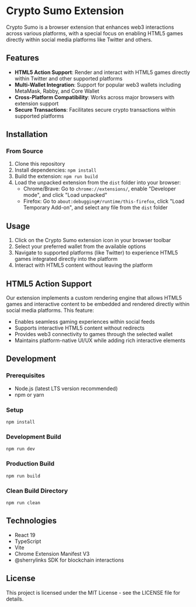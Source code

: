 # Crypto Sumo Extension

Crypto Sumo is a browser extension that enhances web3 interactions across various platforms, with a special focus on enabling HTML5 games directly within social media platforms like Twitter and others.

## Features

- **HTML5 Action Support**: Render and interact with HTML5 games directly within Twitter and other supported platforms
- **Multi-Wallet Integration**: Support for popular web3 wallets including MetaMask, Rabby, and Core Wallet
- **Cross-Platform Compatibility**: Works across major browsers with extension support
- **Secure Transactions**: Facilitates secure crypto transactions within supported platforms

## Installation

### From Source
1. Clone this repository
2. Install dependencies: `npm install`
3. Build the extension: `npm run build`
4. Load the unpacked extension from the `dist` folder into your browser:
   - Chrome/Brave: Go to `chrome://extensions/`, enable "Developer mode", and click "Load unpacked"
   - Firefox: Go to `about:debugging#/runtime/this-firefox`, click "Load Temporary Add-on", and select any file from the `dist` folder

## Usage

1. Click on the Crypto Sumo extension icon in your browser toolbar
2. Select your preferred wallet from the available options
3. Navigate to supported platforms (like Twitter) to experience HTML5 games integrated directly into the platform
4. Interact with HTML5 content without leaving the platform

## HTML5 Action Support

Our extension implements a custom rendering engine that allows HTML5 games and interactive content to be embedded and rendered directly within social media platforms. This feature:

- Enables seamless gaming experiences within social feeds
- Supports interactive HTML5 content without redirects
- Provides web3 connectivity to games through the selected wallet
- Maintains platform-native UI/UX while adding rich interactive elements

## Development

### Prerequisites
- Node.js (latest LTS version recommended)
- npm or yarn

### Setup
```
npm install
```

### Development Build
```
npm run dev
```

### Production Build
```
npm run build
```

### Clean Build Directory
```
npm run clean
```

## Technologies

- React 19
- TypeScript
- Vite
- Chrome Extension Manifest V3
- @sherrylinks SDK for blockchain interactions

## License

This project is licensed under the MIT License - see the LICENSE file for details.
